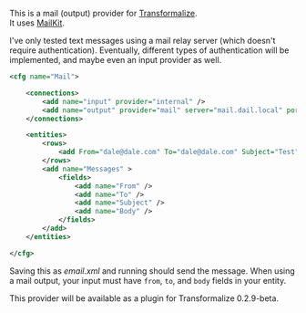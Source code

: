 This is a mail (output) provider for [Transformalize](https://github.com/dalenewman/Transformalize).  
It uses [MailKit](https://github.com/jstedfast/MailKit).
 
I've only tested text messages using a mail relay server (which doesn't require authentication). Eventually, 
different types of authentication will be implemented, and maybe even an input provider as well.

```xml
<cfg name="Mail">

    <connections>
        <add name="input" provider="internal" />
        <add name="output" provider="mail" server="mail.dail.local" port="25" />
    </connections>

    <entities>
        <rows>
            <add From="dale@dale.com" To="dale@dale.com" Subject="Test" Body="I am a test message." />
        </rows>
        <add name="Messages" >
            <fields>
                <add name="From" />
                <add name="To" />
                <add name="Subject" />
                <add name="Body" />
            </fields>
        </add>
    </entities>

</cfg>
```

Saving this as *email.xml* and running should send the message.  When using a mail 
output, your input must have `from`, `to`, and `body` fields in your entity.

This provider will be available as a plugin for Transformalize 0.2.9-beta.
